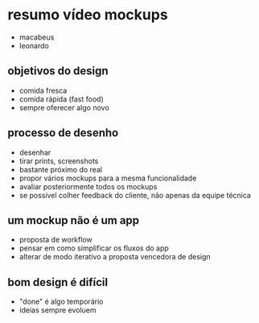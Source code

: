 # resumo vídeo mockups

- macabeus
- leonardo

## objetivos do design

- comida fresca
- comida rápida (fast food)
- sempre oferecer algo novo

## processo de desenho

- desenhar
- tirar prints, screenshots
- bastante próximo do real
- propor vários mockups para a mesma funcionalidade
- avaliar posteriormente todos os mockups
- se possível colher feedback do cliente, não apenas da equipe técnica

## um mockup não é um app

- proposta de workflow
- pensar em como simplificar os fluxos do app
- alterar de modo iterativo a proposta vencedora de design

## bom design é difícil

- "done" é algo temporário
- ideias sempre evoluem
